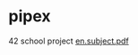 # pipex
42 school project
[en.subject.pdf](https://github.com/AndrePaulGrenon/pipex/files/9464047/en.subject.pdf)
